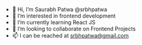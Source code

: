 - 👋 Hi, I’m Saurabh Patwa @srbhpatwa
- 👀 I’m interested in frontend development
- 🌱 I’m currently learning React JS
- 💞️ I’m looking to collaborate on Frontend Projects
- 📫 I can be reached at srbhpatwa@gmail.com

<!---
srbhpatwa/srbhpatwa is a ✨ special ✨ repository because its `README.md` (this file) appears on your GitHub profile.
You can click the Preview link to take a look at your changes.
--->
